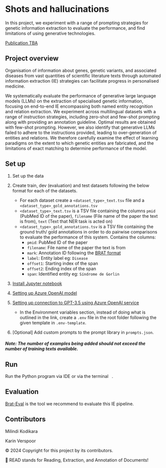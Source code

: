 # Shots and hallucinations

In this project, we experiment with a range of prompting strategies for 
genetic information extraction to evaluate the performance, 
and find limitations of using generative technologies.

[Publication TBA]()

## Project overview
Organisation of information about genes, genetic variants, and associated diseases from vast
quantities of scientific literature texts through
automated information extraction (IE) strategies can facilitate progress in personalised
medicine.

We systematically evaluate the performance of
generative large language models (LLMs) on
the extraction of specialised genetic information, focusing on end-to-end IE encompassing
both named entity recognition and relation extraction. We experiment across multilingual 
datasets with a range of instruction strategies, including zero-shot and few-shot 
prompting along with providing an annotation guideline. Optimal results are obtained with
few-shot prompting. However, we also identify that generative LLMs failed to adhere to the 
instructions provided, leading to over-generation of entities and relations. 
We therefore carefully
examine the effect of learning paradigms on
the extent to which genetic entities are fabricated, and the limitations of exact matching to
determine performance of the model.

## Set up
1. Set up the data
2. Create train, dev (evaluation) and test datasets following the below format for each of the datasets.

    - For each dataset create a `<dataset_type>_text.tsv` file and a `<dataset_type>_gold_annotations.tsv`
    - `<dataset_type>_text.tsv` is a TSV file containing the columns `pmid` (PubMed ID of the paper), `filename` (File name of the paper the text is from), `text` (Text that NER task is acted on)
    - `<dataset_type>_gold_annotations.tsv` is a TSV file containing the ground truth/ gold annotations in order to do pairwise comparisons to evaluate the performance of this system. Contains the columns:
      - `pmid`: PubMed ID of the paper
      - `filename`: File name of the paper the text is from
      - `mark`: Annotation ID following the [BRAT format](https://brat.nlplab.org/standoff.html)
      - `label`: Entity label eg: `Disease`
      - `offset1`: Starting index of the span
      - `offset2`: Ending index of the span
      - `span`: Identified entity eg: `Síndrome de Gorlin`


2. [Install Jupyter notebook](https://jupyter.org/install) 


3. [Setting up Azure OpenAI model](https://learn.microsoft.com/en-us/azure/ai-services/openai/how-to/working-with-models?tabs=powershell#model-updates)


4. [Setting up connection to GPT-3.5 using Azure OpenAI service](https://learn.microsoft.com/en-us/azure/ai-services/openai/quickstart?tabs=command-line%2Cpython-new&pivots=programming-language-python)
   - In the Environment variables section, instead of doing what is outlined in the link, create a `.env` file in the root folder following the given template in `.env-template`.

5. \[Optional] Add custom prompts to the prompt library in `prompts.json`.
   
##### Note: The number of examples being added should not exceed the number of training texts available. 
    
## Run 
Run the Python program via IDE or via the terminal ` `.

## Evaluation
[Brat-Eval](https://github.com/READ-BioMed/brateval) is the tool we recommend to evaluate this IE pipeline.


## Contributors
Milindi Kodikara

Karin Verspoor

&copy; 2024 Copyright for this project by its contributors.

🧩 READ stands for Reading, Extraction, and Annotation of Documents!

